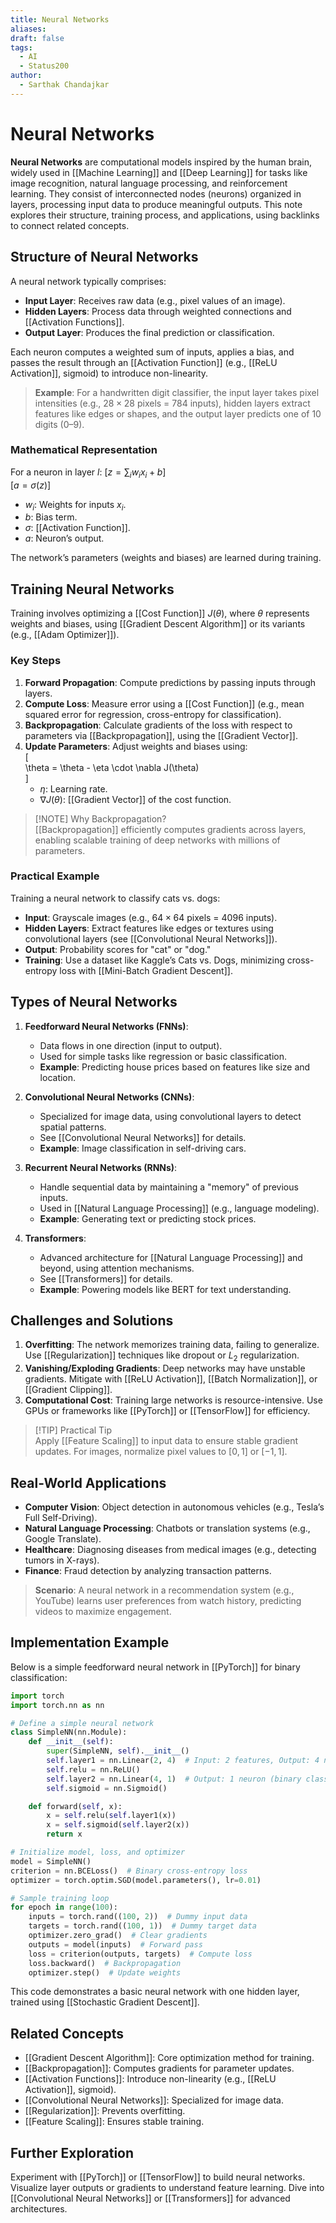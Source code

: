 ```yaml
---
title: Neural Networks
aliases: 
draft: false
tags:
  - AI
  - Status200
author:
  - Sarthak Chandajkar
---
```

# Neural Networks

**Neural Networks** are computational models inspired by the human brain, widely used in [[Machine Learning]] and [[Deep Learning]] for tasks like image recognition, natural language processing, and reinforcement learning. They consist of interconnected nodes (neurons) organized in layers, processing input data to produce meaningful outputs. This note explores their structure, training process, and applications, using backlinks to connect related concepts.

## Structure of Neural Networks

A neural network typically comprises:

- **Input Layer**: Receives raw data (e.g., pixel values of an image).
- **Hidden Layers**: Process data through weighted connections and [[Activation Functions]].
- **Output Layer**: Produces the final prediction or classification.

Each neuron computes a weighted sum of inputs, applies a bias, and passes the result through an [[Activation Function]] (e.g., [[ReLU Activation]], sigmoid) to introduce non-linearity.

> **Example**: For a handwritten digit classifier, the input layer takes pixel intensities (e.g., $28 \times 28$ pixels = $784$ inputs), hidden layers extract features like edges or shapes, and the output layer predicts one of $10$ digits ($0$–$9$).

### Mathematical Representation

For a neuron in layer $l$: 
$[z = \sum_i w_i x_i + b]$  
$[  a = \sigma(z)  ]$

- $w_i$: Weights for inputs $x_i$.
- $b$: Bias term.
- $\sigma$: [[Activation Function]].
- $a$: Neuron’s output.

The network’s parameters (weights and biases) are learned during training.

## Training Neural Networks

Training involves optimizing a [[Cost Function]] $J(\theta)$, where $\theta$ represents weights and biases, using [[Gradient Descent Algorithm]] or its variants (e.g., [[Adam Optimizer]]).

### Key Steps

1. **Forward Propagation**: Compute predictions by passing inputs through layers.
2. **Compute Loss**: Measure error using a [[Cost Function]] (e.g., mean squared error for regression, cross-entropy for classification).
3. **Backpropagation**: Calculate gradients of the loss with respect to parameters via [[Backpropagation]], using the [[Gradient Vector]].
4. **Update Parameters**: Adjust weights and biases using:  
    [  
    \theta = \theta - \eta \cdot \nabla J(\theta)  
    ]
    - $\eta$: Learning rate.
    - $\nabla J(\theta)$: [[Gradient Vector]] of the cost function.

> [!NOTE] Why Backpropagation?  
> [[Backpropagation]] efficiently computes gradients across layers, enabling scalable training of deep networks with millions of parameters.

### Practical Example

Training a neural network to classify cats vs. dogs:

- **Input**: Grayscale images (e.g., $64 \times 64$ pixels = $4096$ inputs).
- **Hidden Layers**: Extract features like edges or textures using convolutional layers (see [[Convolutional Neural Networks]]).
- **Output**: Probability scores for "cat" or "dog."
- **Training**: Use a dataset like Kaggle’s Cats vs. Dogs, minimizing cross-entropy loss with [[Mini-Batch Gradient Descent]].

## Types of Neural Networks

1. **Feedforward Neural Networks (FNNs)**:
    
    - Data flows in one direction (input to output).
    - Used for simple tasks like regression or basic classification.
    - **Example**: Predicting house prices based on features like size and location.
2. **Convolutional Neural Networks (CNNs)**:
    
    - Specialized for image data, using convolutional layers to detect spatial patterns.
    - See [[Convolutional Neural Networks]] for details.
    - **Example**: Image classification in self-driving cars.
3. **Recurrent Neural Networks (RNNs)**:
    
    - Handle sequential data by maintaining a "memory" of previous inputs.
    - Used in [[Natural Language Processing]] (e.g., language modeling).
    - **Example**: Generating text or predicting stock prices.
4. **Transformers**:
    
    - Advanced architecture for [[Natural Language Processing]] and beyond, using attention mechanisms.
    - See [[Transformers]] for details.
    - **Example**: Powering models like BERT for text understanding.

## Challenges and Solutions

1. **Overfitting**: The network memorizes training data, failing to generalize. Use [[Regularization]] techniques like dropout or $L_2$ regularization.
2. **Vanishing/Exploding Gradients**: Deep networks may have unstable gradients. Mitigate with [[ReLU Activation]], [[Batch Normalization]], or [[Gradient Clipping]].
3. **Computational Cost**: Training large networks is resource-intensive. Use GPUs or frameworks like [[PyTorch]] or [[TensorFlow]] for efficiency.

> [!TIP] Practical Tip  
> Apply [[Feature Scaling]] to input data to ensure stable gradient updates. For images, normalize pixel values to $[0, 1]$ or $[-1, 1]$.

## Real-World Applications

- **Computer Vision**: Object detection in autonomous vehicles (e.g., Tesla’s Full Self-Driving).
- **Natural Language Processing**: Chatbots or translation systems (e.g., Google Translate).
- **Healthcare**: Diagnosing diseases from medical images (e.g., detecting tumors in X-rays).
- **Finance**: Fraud detection by analyzing transaction patterns.

> **Scenario**: A neural network in a recommendation system (e.g., YouTube) learns user preferences from watch history, predicting videos to maximize engagement.

## Implementation Example

Below is a simple feedforward neural network in [[PyTorch]] for binary classification:

```python
import torch
import torch.nn as nn

# Define a simple neural network
class SimpleNN(nn.Module):
    def __init__(self):
        super(SimpleNN, self).__init__()
        self.layer1 = nn.Linear(2, 4)  # Input: 2 features, Output: 4 neurons
        self.relu = nn.ReLU()
        self.layer2 = nn.Linear(4, 1)  # Output: 1 neuron (binary classification)
        self.sigmoid = nn.Sigmoid()

    def forward(self, x):
        x = self.relu(self.layer1(x))
        x = self.sigmoid(self.layer2(x))
        return x

# Initialize model, loss, and optimizer
model = SimpleNN()
criterion = nn.BCELoss()  # Binary cross-entropy loss
optimizer = torch.optim.SGD(model.parameters(), lr=0.01)

# Sample training loop
for epoch in range(100):
    inputs = torch.rand((100, 2))  # Dummy input data
    targets = torch.rand((100, 1))  # Dummy target data
    optimizer.zero_grad()  # Clear gradients
    outputs = model(inputs)  # Forward pass
    loss = criterion(outputs, targets)  # Compute loss
    loss.backward()  # Backpropagation
    optimizer.step()  # Update weights
```

This code demonstrates a basic neural network with one hidden layer, trained using [[Stochastic Gradient Descent]].

## Related Concepts

- [[Gradient Descent Algorithm]]: Core optimization method for training.
- [[Backpropagation]]: Computes gradients for parameter updates.
- [[Activation Functions]]: Introduce non-linearity (e.g., [[ReLU Activation]], sigmoid).
- [[Convolutional Neural Networks]]: Specialized for image data.
- [[Regularization]]: Prevents overfitting.
- [[Feature Scaling]]: Ensures stable training.

## Further Exploration

Experiment with [[PyTorch]] or [[TensorFlow]] to build neural networks. Visualize layer outputs or gradients to understand feature learning. Dive into [[Convolutional Neural Networks]] or [[Transformers]] for advanced architectures.